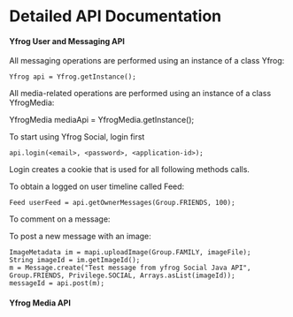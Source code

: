 Detailed API Documentation
===

#### Yfrog User and Messaging API 

All messaging operations are performed using an instance of a class Yfrog:

    Yfrog api = Yfrog.getInstance();
    
All media-related operations are performed using an instance of a class YfrogMedia:

YfrogMedia mediaApi = YfrogMedia.getInstance();    

To start using Yfrog Social, login first

    api.login(<email>, <password>, <application-id>);

Login creates a cookie that is used for all following methods calls.

To obtain a logged on user timeline called Feed:

    Feed userFeed = api.getOwnerMessages(Group.FRIENDS, 100);

To comment on a message:

    
To post a new message with an image:

    ImageMetadata im = mapi.uploadImage(Group.FAMILY, imageFile);
    String imageId = im.getImageId();
    m = Message.create("Test message from yfrog Social Java API", Group.FRIENDS, Privilege.SOCIAL, Arrays.asList(imageId));
    messageId = api.post(m);
     
<!--
<table>
<tr><th>name</th><th>required</th><th>description</th></tr>
<tr><td>login</td><td>yes</td><td>desc here</td></tr>
</table>
-->

#### Yfrog Media API 
